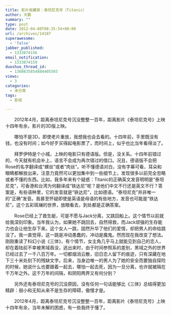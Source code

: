 ```yaml
---
title: 影片收藏架：泰坦尼克号（Titanic）
author: 大鹏
summary: ""
type: post
date: 2012-04-08T08:35:54+00:00
url: /archives/14187
superawesome:
  - 'false'
jabber_published:
  - 1333874156
email_notification:
  - 1333874159
duoshuo_thread_id:
  - 1360835854884405503
views:
  - 3
categories:
  - 未分类
tags:
  - 影视

---
```

　　2012年4月，距离泰坦尼克号沉没整整一百年，距离影片《泰坦尼克号》上映十四年有余，影片的3D版上映。
  
　　哪怕不是3D，即使老片重放，我想我也会去看的。十四年前，手里既没有钱，也没有时间；如今好歹买得起电影票了，而时间上，似乎也比当年看得淡了。
  
　　拜罗伊特是个小城，上映的电影只有德语版。但是，没关系。十四年前错过的，今天就有机会补上，语言不会成为再次错过的借口。况且，德语版不会把Rose的名字翻译成“螺丝”或者“肉丝”。听不懂德语对白，没有字幕可看，耳朵和眼睛都解放出来，注意力竟然可以更加集中到一些细节上，发现很多以前完全忽略或者不懂的东西。比如，我多年来有个疑惑：Titanic的正确英文发音明明是“泰坦尼克”，可香港和台湾为何翻译成“铁达尼”呢？是他们中文不行还是英文不行？答案是，有些语种里，它的发音就是“铁达尼”，比如德语。“泰坦尼克”并非唯一的“正确”发音。我甚至怀疑即使是英语是母语的有些地方，发音也可能是“铁达尼”。这个五彩斑斓的世界，放眼看去，到处都是正确答案。
  
　　Rose已经上了救生艇，可是不愿与Jack分离，又跳回船上。这个情节以前就给我深刻印象。当年我认为，如果她不跳回去，自然得救，而Jack顽强的生存能力也会让他生存下来。这个女人一跳，固然升华了他们的爱情，却把男人的命给跳没了。我一直觉得，这一跳是冲动愚蠢的，冲动是魔鬼。然而现在我改变了想法。刚刚重读了科幻小说《三体》，有个情节，女主角几乎马上就能见到自己的恋人，却在着陆前不幸被黑域吞没，逃出来时，由于时间参照系的差别，黑域之外的世界已经过去了一千八百万年。一切都烟消云散，旧日恋人留下的痕迹，只有深藏在地下三十米处刻下的残缺文字。后来，当身边唯一的男人为了她的安全而要独自探险的时候，她说什么也要跟着一起去，哪怕一起去死，因为一旦分离，也许就被隔在千万年之外。这千万年的间隔，和阴阳两界又有何分别？
  
　　另外还有泰坦尼克号的沉没原因，没有任何一句话能够比《三体》总结得更加精辟：弱小和无知从来不是生存的障碍，傲慢才是。
  
　　2012年4月，距离泰坦尼克号沉没整整一百年，距离影片《泰坦尼克号》上映十四年有余，当年未解的困惑，有一些我终于懂了。
